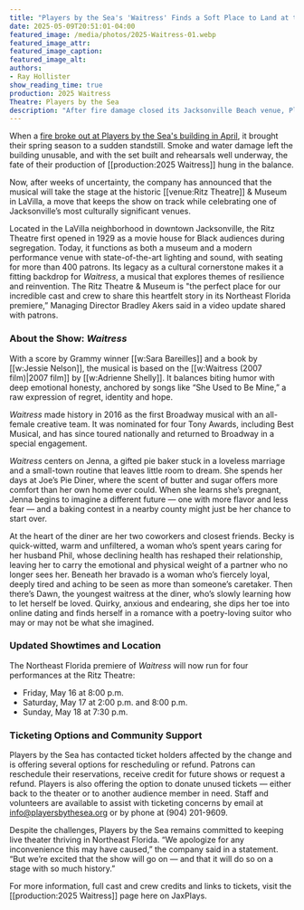 ```yaml
---
title: "Players by the Sea's 'Waitress' Finds a Soft Place to Land at the Ritz Theatre"
date: 2025-05-09T20:51:01-04:00
featured_image: /media/photos/2025-Waitress-01.webp
featured_image_attr: 
featured_image_caption: 
featured_image_alt: 
authors: 
- Ray Hollister
show_reading_time: true
production: 2025 Waitress
Theatre: Players by the Sea
description: "After fire damage closed its Jacksonville Beach venue, Players by the Sea brings Waitress to the historic Ritz Theatre in LaVilla. Explore the new showtimes, ticket options and why this venue is a powerful fit for the musical’s Northeast Florida premiere."
---
```

When a [fire broke out at Players by the Sea's building in April](/news/2025/04/11/fire-at-players-by-the-sea-causes-widespread-damage-cancels-performances/), it brought their spring season to a sudden standstill. Smoke and water damage left the building unusable, and with the set built and rehearsals well underway, the fate of their production of [[production:2025 Waitress]] hung in the balance.<!--more-->

Now, after weeks of uncertainty, the company has announced that the musical will take the stage at the historic [[venue:Ritz Theatre]] & Museum in LaVilla, a move that keeps the show on track while celebrating one of Jacksonville’s most culturally significant venues.

Located in the LaVilla neighborhood in downtown Jacksonville, the Ritz Theatre first opened in 1929 as a movie house for Black audiences during segregation. Today, it functions as both a museum and a modern performance venue with state-of-the-art lighting and sound, with seating for more than 400 patrons. Its legacy as a cultural cornerstone makes it a fitting backdrop for *Waitress*, a musical that explores themes of resilience and reinvention. The Ritz Theatre & Museum is "the perfect place for our incredible cast and crew to share this heartfelt story in its Northeast Florida premiere,” Managing Director Bradley Akers said in a video update shared with patrons.

### About the Show: *Waitress*
With a score by Grammy winner [[w:Sara Bareilles]] and a book by [[w:Jessie Nelson]], the musical is based on the [[w:Waitress (2007 film)|2007 film]] by [[w:Adrienne Shelly]]. It balances biting humor with deep emotional honesty, anchored by songs like “She Used to Be Mine,” a raw expression of regret, identity and hope.

*Waitress* made history in 2016 as the first Broadway musical with an all-female creative team. It was nominated for four Tony Awards, including Best Musical, and has since toured nationally and returned to Broadway in a special engagement.

*Waitress* centers on Jenna, a gifted pie baker stuck in a loveless marriage and a small-town routine that leaves little room to dream. She spends her days at Joe’s Pie Diner, where the scent of butter and sugar offers more comfort than her own home ever could. When she learns she’s pregnant, Jenna begins to imagine a different future — one with more flavor and less fear — and a baking contest in a nearby county might just be her chance to start over.

At the heart of the diner are her two coworkers and closest friends. Becky is quick-witted, warm and unfiltered, a woman who’s spent years caring for her husband Phil, whose declining health has reshaped their relationship, leaving her to carry the emotional and physical weight of a partner who no longer sees her. Beneath her bravado is a woman who’s fiercely loyal, deeply tired and aching to be seen as more than someone’s caretaker. Then there’s Dawn, the youngest waitress at the diner, who’s slowly learning how to let herself be loved. Quirky, anxious and endearing, she dips her toe into online dating and finds herself in a romance with a poetry-loving suitor who may or may not be what she imagined.

### Updated Showtimes and Location
The Northeast Florida premiere of *Waitress* will now run for four performances at the Ritz Theatre:

- Friday, May 16 at 8:00 p.m.
- Saturday, May 17 at 2:00 p.m. and 8:00 p.m.
- Sunday, May 18 at 7:30 p.m.

### Ticketing Options and Community Support
Players by the Sea has contacted ticket holders affected by the change and is offering several options for rescheduling or refund. Patrons can reschedule their reservations, receive credit for future shows or request a refund. Players is also offering the option to donate unused tickets — either back to the theater or to another audience member in need. Staff and volunteers are available to assist with ticketing concerns by email at info@playersbythesea.org or by phone at (904) 201-9609.

Despite the challenges, Players by the Sea remains committed to keeping live theater thriving in Northeast Florida. “We apologize for any inconvenience this may have caused,” the company said in a statement. “But we’re excited that the show will go on — and that it will do so on a stage with so much history.”

For more information, full cast and crew credits and links to tickets, visit the [[production:2025 Waitress]] page here on JaxPlays.